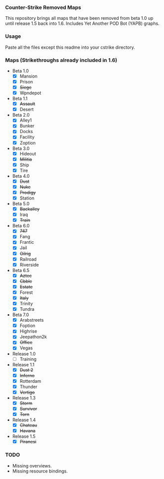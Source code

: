 ### Counter-Strike Removed Maps
This repository brings all maps that have been removed from beta 1.0 up until release 1.5 back into 1.6. Includes Yet Another POD Bot (YAPB) graphs.

### Usage
Paste all the files except this readme into your cstrike directory.

### Maps (Strikethroughs already included in 1.6)
- Beta 1.0
  - [x] Mansion
  - [x] Prison
  - [x] ~~Siege~~
  - [x] Wpndepot
- Beta 1.1
  - [x] ~~Assault~~
  - [x] Desert
- Beta 2.0
  - [x] Alley1
  - [x] Bunker
  - [x] Docks
  - [x] Facility
  - [x] Zoption
- Beta 3.0
  - [x] Hideout
  - [x] ~~Militia~~
  - [x] Ship
  - [x] Tire
- Beta 4.0
  - [x] ~~Dust~~
  - [x] ~~Nuke~~
  - [x] ~~Prodigy~~
  - [x] Station
- Beta 5.0
  - [x] ~~Backalley~~
  - [x] Iraq
  - [x] ~~Train~~
- Beta 6.0
  - [x] ~~747~~
  - [x] Fang
  - [x] Frantic
  - [x] Jail
  - [x] ~~Oilrig~~
  - [x] Railroad
  - [x] Riverside
- Beta 6.5
  - [x] ~~Aztec~~
  - [x] ~~Cbble~~
  - [x] ~~Estate~~
  - [x] Forest
  - [x] ~~Italy~~
  - [x] Trinity
  - [x] Tundra
- Beta 7.0
  - [x] Arabstreets
  - [x] Foption
  - [x] Highrise
  - [x] Jeepathon2k
  - [x] ~~Office~~
  - [x] Vegas
- Release 1.0
  - [ ] Training
- Release 1.1
  - [x] ~~Dust 2~~
  - [x] ~~Inferno~~
  - [x] Rotterdam
  - [x] Thunder
  - [x] ~~Vertigo~~
- Release 1.3
  - [x] ~~Storm~~
  - [x] ~~Survivor~~
  - [x] ~~Torn~~
- Release 1.4
  - [x] ~~Chateau~~
  - [x] ~~Havana~~
- Release 1.5
  - [x] ~~Piranesi~~

### TODO
- Missing overviews.
- Missing resource bindings.